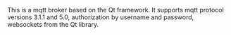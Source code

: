 This is a mqtt broker based on the Qt framework. It supports mqtt protocol versions 3.1.1 and 5.0, authorization by username and password, websockets from the Qt library.

